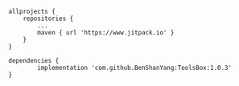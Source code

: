 	allprojects {
		repositories {
			...
			maven { url 'https://www.jitpack.io' }
		}
	}
		
	dependencies {
	        implementation 'com.github.BenShanYang:ToolsBox:1.0.3'
	}

